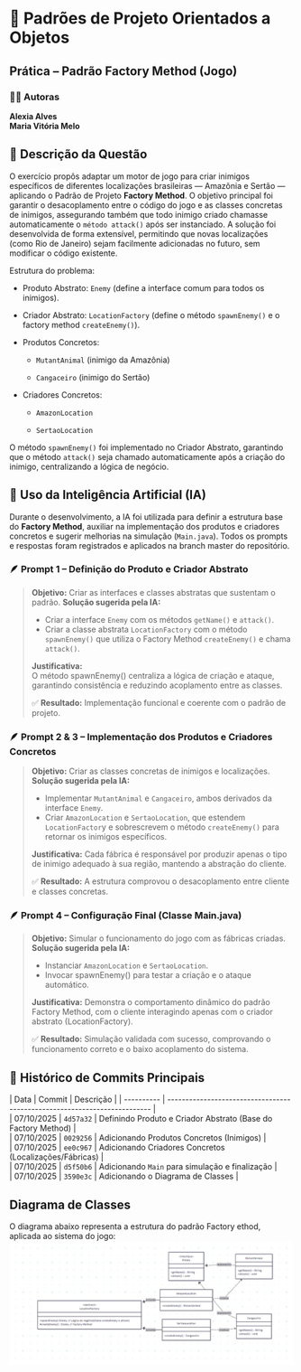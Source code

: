 # 🧩 Padrões de Projeto Orientados a Objetos
## Prática – Padrão Factory Method (Jogo)

### 👩‍💻 Autoras
**Alexia Alves**  
**Maria Vitória Melo**

## 📘 Descrição da Questão

O exercício propôs adaptar um motor de jogo para criar inimigos específicos de diferentes localizações brasileiras — Amazônia e Sertão — aplicando o Padrão de Projeto **Factory Method**.
O objetivo principal foi garantir o desacoplamento entre o código do jogo e as classes concretas de inimigos, assegurando também que todo inimigo criado chamasse automaticamente o `método attack()` após ser instanciado.
A solução foi desenvolvida de forma extensível, permitindo que novas localizações (como Rio de Janeiro) sejam facilmente adicionadas no futuro, sem modificar o código existente.

Estrutura do problema:

- Produto Abstrato: `Enemy` (define a interface comum para todos os inimigos).

- Criador Abstrato: `LocationFactory` (define o método `spawnEnemy()` e o factory method `createEnemy()`).

- Produtos Concretos:

  - `MutantAnimal` (inimigo da Amazônia)

  - `Cangaceiro` (inimigo do Sertão)

- Criadores Concretos:

  - `AmazonLocation`

  - `SertaoLocation`

O método `spawnEnemy()` foi implementado no Criador Abstrato, garantindo que o método `attack()` seja chamado automaticamente após a criação do inimigo, centralizando a lógica de negócio.

## 🧠 Uso da Inteligência Artificial (IA)

Durante o desenvolvimento, a IA foi utilizada para definir a estrutura base do **Factory Method**, auxiliar na implementação dos produtos e criadores concretos e sugerir melhorias na simulação (`Main.java`).
Todos os prompts e respostas foram registrados e aplicados na branch master do repositório.

### 🪶 Prompt 1 – Definição do Produto e Criador Abstrato
> **Objetivo:**  Criar as interfaces e classes abstratas que sustentam o padrão.
> **Solução sugerida pela IA:**
> - Criar a interface `Enemy` com os métodos `getName()` e `attack()`.
> - Criar a classe abstrata `LocationFactory` com o método `spawnEnemy()` que utiliza o Factory Method `createEnemy()` e chama `attack()`.
>
> **Justificativa:**  
O método spawnEnemy() centraliza a lógica de criação e ataque, garantindo consistência e reduzindo acoplamento entre as classes.
>
> ✅ **Resultado:** Implementação funcional e coerente com o padrão de projeto.

### 🪶 Prompt 2 & 3 – Implementação dos Produtos e Criadores Concretos
> **Objetivo:** Criar as classes concretas de inimigos e localizações.
> **Solução sugerida pela IA:**
> - Implementar `MutantAnimal` e `Cangaceiro`, ambos derivados da interface `Enemy`.
> - Criar `AmazonLocation` e `SertaoLocation`, que estendem `LocationFactor`y e sobrescrevem o método `createEnemy()` para retornar os inimigos específicos.
>
> **Justificativa:** 
Cada fábrica é responsável por produzir apenas o tipo de inimigo adequado à sua região, mantendo a abstração do cliente.
>
> ✅ **Resultado:** A estrutura comprovou o desacoplamento entre cliente e classes concretas.

### 🪶 Prompt 4 – Configuração Final (Classe Main.java)
> **Objetivo:** Simular o funcionamento do jogo com as fábricas criadas.
> **Solução sugerida pela IA:**
> - Instanciar `AmazonLocation` e `SertaoLocation`.
> - Invocar spawnEnemy() para testar a criação e o ataque automático.
>
> **Justificativa:** 
Demonstra o comportamento dinâmico do padrão Factory Method, com o cliente interagindo apenas com o criador abstrato (LocationFactory).
>
> ✅ **Resultado:** Simulação validada com sucesso, comprovando o funcionamento correto e o baixo acoplamento do sistema.

## 🧩 Histórico de Commits Principais 
| Data       | Commit    |     Descrição |
| ---------- | ------------------------------------------------------------------------- |  
| 07/10/2025 | `4d57a32` |  Definindo Produto e Criador Abstrato (Base do Factory Method) |           
| 07/10/2025 | `0029256` |  Adicionando Produtos Concretos (Inimigos)                     |           
| 07/10/2025 | `ee0c967` |  Adicionando Criadores Concretos (Localizações/Fábricas)       |           
| 07/10/2025 | `d5f50b6` |  Adicionando `Main` para simulação e finalização               |           
| 07/10/2025 | `3590e3c` |  Adicionando o Diagrama de Classes                             |           


## Diagrama de Classes 
O diagrama abaixo representa a estrutura do padrão Factory ethod, aplicada ao sistema do jogo:
![Diagrama de Classes da Questão 4](Diagrama_Classes/diagrama.png)
